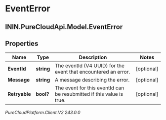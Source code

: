 # EventError

## ININ.PureCloudApi.Model.EventError

## Properties

|Name | Type | Description | Notes|
|------------ | ------------- | ------------- | -------------|
| **EventId** | **string** | The eventId (V4 UUID) for the event that encountered an error. | [optional] |
| **Message** | **string** | A message describing the error. | [optional] |
| **Retryable** | **bool?** | The event for this eventId can be resubmitted if this value is true. | [optional] |



_PureCloudPlatform.Client.V2 243.0.0_
